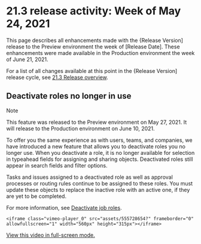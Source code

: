 

# 21.3 release activity:&nbsp;Week of May 24, 2021

This page describes all enhancements made with the {Release Version] release to the Preview environment the week of [Release Date]. These enhancements were made available in the Production environment the week of June 21, 2021.

For a list of all changes available at this point in the {Release Version] release cycle, see [21.3 Release overview](../../../product-announcements/product-releases/21.3-release-activity/21-3-release-overview.md).

## Deactivate roles no longer in use

>[!NOTE]
>
>This feature was released to the Preview environment on May 27, 2021. It will release to the Production environment on June 10, 2021.

To offer you the same experience as with users, teams, and companies, we have introduced a new feature that allows you to deactivate roles you no longer use. When you deactivate a role, it is no longer available for selection in typeahead fields for assigning and sharing objects. Deactivated roles still appear in search fields and filter options.

Tasks and issues assigned to a deactivated role as well as approval processes or routing rules continue to be assigned to these roles. You must update these objects to replace the inactive role with an active one, if they are yet to be completed.

For more information, see [Deactivate job roles](../../../administration-and-setup/set-up-workfront/organizational-setup/deactivate-job-roles.md).

```<iframe class="vimeo-player_0" src="assets/555728654?" frameborder="0" allowfullscreen="1" width="560px" height="315px"></iframe>```

[View this video in full-screen mode.](https://vimeo.com/555728654/ceb3bc26f1) 

